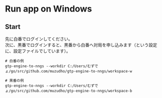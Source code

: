 # Run app on Windows

## Start

先に白番でログインしてください。  
次に、黒番でログインすると、黒番から白番へ対局を申し込みます（という設定に、設定ファイルでしています）。  

```shell
# 白番の例
gtp-engine-to-nngs --workdir C:/Users/むずでょ/go/src/github.com/muzudho/gtp-engine-to-nngs/workspace-w

# 黒番の例
gtp-engine-to-nngs --workdir C:/Users/むずでょ/go/src/github.com/muzudho/gtp-engine-to-nngs/workspace-b
```
